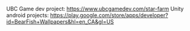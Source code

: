 UBC Game dev project: https://www.ubcgamedev.com/star-farm
Unity android projects: https://play.google.com/store/apps/developer?id=BearFish+Wallpapers&hl=en_CA&gl=US
<!--
**RandyRus/RandyRus** is a ✨ _special_ ✨ repository because its `README.md` (this file) appears on your GitHub profile.

Here are some ideas to get you started:

- 🔭 I’m currently working on ...
- 🌱 I’m currently learning ...
- 👯 I’m looking to collaborate on ...
- 🤔 I’m looking for help with ...
- 💬 Ask me about ...
- 📫 How to reach me: ...
- 😄 Pronouns: ...
- ⚡ Fun fact: ...
-->
